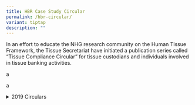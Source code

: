 ```yaml
---
title: HBR Case Study Circular
permalink: /hbr-circular/
variant: tiptap
description: ""
---
```

<p>In an effort to educate the NHG research community on the Human Tissue
Framework, the Tissue Secretariat have initiated a publication series called
“Tissue Compliance Circular” for tissue custodians and individuals involved
in tissue banking activities.</p>
<p>a</p>
<p>a</p>
<div data-type="detailGroup" class="isomer-accordion-group isomer-accordion isomer-accordion-white">
<details class="isomer-details">
<summary>2019 Circulars</summary>
<div data-type="detailsContent" class="isomer-details-content">
<table style="minWidth: 50px">
<colgroup>
<col>
<col>
</colgroup>
<tbody>
<tr>
<td rowspan="1" colspan="1">
<p><a href="https://mynhg.nhg.com.sg/dept/rcu/Shared%20Library/Tissue%20Banking/Tissue%20Compliance%20Circulars/05.%20TCC%20Issue%205_Final_24Dec2019.pdf" rel="noopener noreferrer nofollow" target="_blank">Issue 05/2019</a>
</p>
</td>
<td rowspan="1" colspan="1">
<p>Attention: All Researchers, How Should You Request For Tissue?
<br>1. Tissue specimen request process (endorsement from ITBC)
<br>2. Introduction to the 1504-04 Tissue Specimen Request Form and 1504-05
Specimen Retrieval Form
<br>(Released 24 Dec 2019)</p>
</td>
</tr>
<tr>
<td rowspan="1" colspan="1">
<p><a href="https://mynhg.nhg.com.sg/dept/rcu/Shared%20Library/Tissue%20Banking/Tissue%20Compliance%20Circulars/04.%20TCC%20Issue%204_Final_13Dec2019.pdf" rel="noopener noreferrer nofollow" target="_blank">Issue 04/2019</a>
</p>
</td>
<td rowspan="1" colspan="1">
<p>Attention: All Tissue Custodians, When Can You Release Tissue For Research
<br>Responsibilities of the custodian before:
<br>1. Supplying tissue samples for research
<br>2. Exporting tissue from Singapore
<br>(Released 13 Dec 2019)</p>
</td>
</tr>
<tr>
<td rowspan="1" colspan="1">
<p><a href="https://mynhg.nhg.com.sg/dept/rcu/Shared%20Library/Tissue%20Banking/Tissue%20Compliance%20Circulars/03.%20TCC_Issue%203_Final_02Dec2019_PDF.pdf" rel="noopener noreferrer nofollow" target="_blank">Issue 03/2019</a>
</p>
</td>
<td rowspan="1" colspan="1">
<p>NHG Is One Tissue Bank
<br>1. NHG TCC governance structure.
<br>2. Roles and responsibilities of NHG Tissue Person-In-Charge (TPIC), NHG
TCC, Institutional Tissue Bank Committee (ITBC), TB Custodian
<br>(Released 2 Dec 2019)</p>
</td>
</tr>
<tr>
<td rowspan="1" colspan="1">
<p><a href="https://mynhg.nhg.com.sg/dept/rcu/Shared%20Library/Tissue%20Banking/Tissue%20Compliance%20Circulars/02.%20TCC_Issue%202_13Nov2019_PDF.pdf" rel="noopener noreferrer nofollow" target="_blank">Issue 02/2019</a>
</p>
</td>
<td rowspan="1" colspan="1">
<p>HBRA Human Tissue Banking Regulations. Am I Affected? What Do I Need to
Do? A 3-step Guide.
<br>1. Definition of human tissue, tissue banking activities and tissue bank.
<br>2. How to register tissue bank (TB) with NHG Tissue Compliance Committee
(TCC)
<br>(Released 13 Nov 2019)</p>
</td>
</tr>
<tr>
<td rowspan="1" colspan="1">
<p><a href="https://mynhg.nhg.com.sg/dept/rcu/Shared%20Library/Tissue%20Banking/Tissue%20Compliance%20Circulars/01.%20TCC_Issue%201_Final_05Nov2019.pdf" rel="noopener noreferrer nofollow" target="_blank">Issue 01/2019</a>
</p>
</td>
<td rowspan="1" colspan="1">
<p>Human Tissue Regulations Effected on 01 November 2019
<br>1. Announcement on the activation date of the Human Tissue Framework (HTF)
<br>2. Where to locate the Human Biomedical Reseach (Tissue Banking) Regulations
2019.
<br>(Released 5 Nov 2019)</p>
</td>
</tr>
</tbody>
</table>
</div>
</details>
</div>
<p></p>